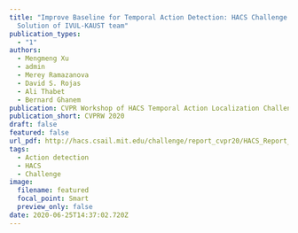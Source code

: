 ```yaml
---
title: "Improve Baseline for Temporal Action Detection: HACS Challenge 2020
  Solution of IVUL‑KAUST team"
publication_types:
  - "1"
authors:
  - Mengmeng Xu
  - admin
  - Merey Ramazanova
  - David S. Rojas
  - Ali Thabet
  - Bernard Ghanem
publication: CVPR Workshop of HACS Temporal Action Localization Challenge, 2020
publication_short: CVPRW 2020
draft: false
featured: false
url_pdf: http://hacs.csail.mit.edu/challenge/report_cvpr20/HACS_Report_KAUST.pdf 
tags:
  - Action detection
  - HACS
  - Challenge
image:
  filename: featured
  focal_point: Smart
  preview_only: false
date: 2020-06-25T14:37:02.720Z
---
```

